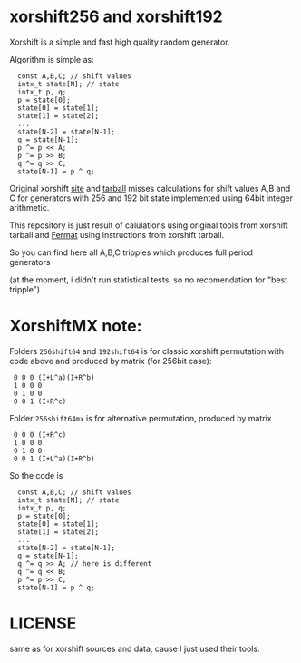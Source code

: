 xorshift256 and xorshift192
===========================

Xorshift is a simple and fast high quality random generator.

Algorithm is simple as:

```
  const A,B,C; // shift values
  intx_t state[N]; // state
  intx_t p, q;
  p = state[0];
  state[0] = state[1];
  state[1] = state[2];
  ...
  state[N-2] = state[N-1];
  q = state[N-1];
  p ^= p << A;
  p ^= p >> B;
  q ^= q >> C;
  state[N-1] = p ^ q;
```

Original xorshift [site](http://xoroshiro.di.unimi.it/) and
[tarball](http://xoroshiro.di.unimi.it/xorshift-1.2.tgz) misses calculations for
shift values A,B and C for generators with 256 and 192 bit state implemented
using 64bit integer arithmetic.

This repository is just result of calulations using original tools from
xorshift tarball and [Fermat](http://home.bway.net/lewis/) using instructions
from xorshift tarball.

So you can find here all A,B,C tripples which produces full period
generators

(at the moment, i didn't run statistical tests, so no recomendation for "best tripple")

XorshiftMX note:
==========

Folders `256shift64` and `192shift64` is for classic xorshift permutation
with code above and produced by matrix (for 256bit case):

```
 0 0 0 (I+L^a)(I+R^b)
 1 0 0 0
 0 1 0 0
 0 0 1 (I+R^c)
```

Folder `256shift64mx` is for alternative permutation, produced by matrix


```
 0 0 0 (I+R^c)
 1 0 0 0
 0 1 0 0
 0 0 1 (I+L^a)(I+R^b)
```

So the code is

```
  const A,B,C; // shift values
  intx_t state[N]; // state
  intx_t p, q;
  p = state[0];
  state[0] = state[1];
  state[1] = state[2];
  ...
  state[N-2] = state[N-1];
  q = state[N-1];
  q ^= q >> A; // here is different
  q ^= q << B;
  p ^= p >> C;
  state[N-1] = p ^ q;
```

LICENSE
=======

same as for xorshift sources and data, cause I just used their tools.

